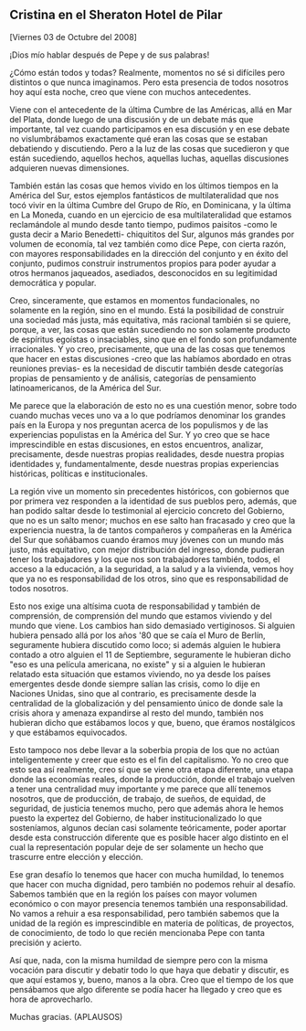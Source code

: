 Cristina en el Sheraton Hotel de Pilar
--------------------------------------

[Viernes 03 de Octubre del 2008]

¡Dios mío hablar después de Pepe y de sus palabras!

¿Cómo están todos y todas? Realmente, momentos no sé si difíciles pero
distintos o que nunca imaginamos. Pero esta presencia de todos nosotros
hoy aquí esta noche, creo que viene con muchos antecedentes.

Viene con el antecedente de la última Cumbre de las Américas, allá en
Mar del Plata, donde luego de una discusión y de un debate más que
importante, tal vez cuando participamos en esa discusión y en ese debate
no vislumbrábamos exactamente qué eran las cosas que se estaban
debatiendo y discutiendo. Pero a la luz de las cosas que sucedieron y
que están sucediendo, aquellos hechos, aquellas luchas, aquellas
discusiones adquieren nuevas dimensiones.

También están las cosas que hemos vivido en los últimos tiempos en la
América del Sur, estos ejemplos fantásticos de multilateralidad que nos
tocó vivir en la última Cumbre del Grupo de Río, en Dominicana, y la
última en La Moneda, cuando en un ejercicio de esa multilateralidad que
estamos reclamándole al mundo desde tanto tiempo, pudimos paisitos -como
le gusta decir a Mario Benedetti- chiquititos del Sur, algunos más
grandes por volumen de economía, tal vez también como dice Pepe, con
cierta razón, con mayores responsabilidades en la dirección del conjunto
y en éxito del conjunto, pudimos construir instrumentos propios para
poder ayudar a otros hermanos jaqueados, asediados, desconocidos en su
legitimidad democrática y popular.

Creo, sinceramente, que estamos en momentos fundacionales, no solamente
en la región, sino en el mundo. Está la posibilidad de construir una
sociedad más justa, más equitativa, más racional también si se quiere,
porque, a ver, las cosas que están sucediendo no son solamente producto
de espíritus egoístas o insaciables, sino que en el fondo son
profundamente irracionales. Y yo creo, precisamente, que una de las
cosas que tenemos que hacer en estas discusiones -creo que las habíamos
abordado en otras reuniones previas- es la necesidad de discutir también
desde categorías propias de pensamiento y de análisis, categorías de
pensamiento latinoamericanos, de la América del Sur.

Me parece que la elaboración de esto no es una cuestión menor, sobre
todo cuando muchas veces uno va a lo que podríamos denominar los grandes
país en la Europa y nos preguntan acerca de los populismos y de las
experiencias populistas en la América del Sur. Y yo creo que se hace
imprescindible en estas discusiones, en estos encuentros, analizar,
precisamente, desde nuestras propias realidades, desde nuestra propias
identidades y, fundamentalmente, desde nuestras propias experiencias
históricas, políticas e institucionales.

La región vive un momento sin precedentes históricos, con gobiernos que
por primera vez responden a la identidad de sus pueblos pero, además,
que han podido saltar desde lo testimonial al ejercicio concreto del
Gobierno, que no es un salto menor; muchos en ese salto han fracasado y
creo que la experiencia nuestra, la de tantos compañeros y compañeras en
la América del Sur que soñábamos cuando éramos muy jóvenes con un mundo
más justo, más equitativo, con mejor distribución del ingreso, donde
pudieran tener los trabajadores y los que nos son trabajadores también,
todos, el acceso a la educación, a la seguridad, a la salud y a la
vivienda, vemos hoy que ya no es responsabilidad de los otros, sino que
es responsabilidad de todos nosotros.

Esto nos exige una altísima cuota de responsabilidad y también de
comprensión, de comprensión del mundo que estamos viviendo y del mundo
que viene. Los cambios han sido demasiado vertiginosos. Si alguien
hubiera pensado allá por los años '80 que se caía el Muro de Berlín,
seguramente hubiera discutido como loco; si además alguien le hubiera
contado a otro alguien el 11 de Septiembre, seguramente le hubieran
dicho "eso es una película americana, no existe" y si a alguien le
hubieran relatado esta situación que estamos viviendo, no ya desde los
países emergentes desde donde siempre salían las crisis, como lo dije en
Naciones Unidas, sino que al contrario, es precisamente desde la
centralidad de la globalización y del pensamiento único de donde sale la
crisis ahora y amenaza expandirse al resto del mundo, también nos
hubieran dicho que estábamos locos y que, bueno, que éramos nostálgicos
y que estábamos equivocados.

Esto tampoco nos debe llevar a la soberbia propia de los que no actúan
inteligentemente y creer que esto es el fin del capitalismo. Yo no creo
que esto sea así realmente, creo sí que se viene otra etapa diferente,
una etapa donde las economías reales, donde la producción, donde el
trabajo vuelven a tener una centralidad muy importante y me parece que
allí tenemos nosotros, que de producción, de trabajo, de sueños, de
equidad, de seguridad, de justicia tenemos mucho, pero que además ahora
le hemos puesto la expertez del Gobierno, de haber institucionalizado lo
que sosteníamos, algunos decían casi solamente teóricamente, poder
aportar desde esta construcción diferente que es posible hacer algo
distinto en el cual la representación popular deje de ser solamente un
hecho que trascurre entre elección y elección.

Ese gran desafío lo tenemos que hacer con mucha humildad, lo tenemos que
hacer con mucha dignidad, pero también no podemos rehuir al desafío.
Sabemos también que en la región los países con mayor volumen económico
o con mayor presencia tenemos también una responsabilidad. No vamos a
rehuir a esa responsabilidad, pero también sabemos que la unidad de la
región es imprescindible en materia de políticas, de proyectos, de
conocimiento, de todo lo que recién mencionaba Pepe con tanta precisión
y acierto.

Así que, nada, con la misma humildad de siempre pero con la misma
vocación para discutir y debatir todo lo que haya que debatir y
discutir, es que aquí estamos y, bueno, manos a la obra. Creo que el
tiempo de los que pensábamos que algo diferente se podía hacer ha
llegado y creo que es hora de aprovecharlo.

Muchas gracias. (APLAUSOS)    

 
